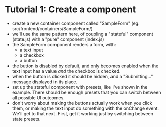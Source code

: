 # Tutorial 1: Create a component

- create a new container component called "SampleForm" (eg. src/frontend/containers/SampleForm/)
- we'll use the same pattern here, of coupling a "stateful" component (state.js) with a "pure" component (index.js)
- the SampleForm component renders a form, with:
  - a text input
  - a checkbox
  - a button
- the button is disabled by default, and only becomes enabled when the text input has a value *and* the checkbox is checked.
- when the button is clicked it should be hidden, and a "Submitting..." message displayed in its place.
- set up the stateful component with presets, like I've shown in the example. There should be enough presets that you can switch between all possible UI outcomes.
- don't worry about making the buttons actually work when you click them, or making the text input do something with the onChange event. We'll get to that next. First, get it working just by switching between state presets.
